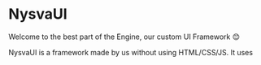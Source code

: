 # NysvaUI
Welcome to the best part of the Engine, our custom UI Framework :blush:

NysvaUI is a framework made by us without using HTML/CSS/JS.
It uses